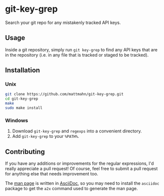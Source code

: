 # git-key-grep

Search your git repo for any mistakenly tracked API keys.


## Usage

Inside a git repository, simply run `git key-grep` to find any API keys that
are in the repository (i.e. in any file that is tracked or staged to be
tracked).


## Installation

### Unix

```sh
git clone https://github.com/mattmahn/git-key-grep.git
cd git-key-grep
make
sudo make install
```

### Windows

1. Download `git-key-grep` and `regexps` into a convenient directory.
1. Add `git-key-grep` to your `%PATH%`.


## Contributing

If you have any additions or improvements for the regular expressions, I'd
really appreciate a pull request! Of course, feel free to submit a pull request
for anything else that needs improvement too.

The [man page][] is written in [AsciiDoc][], so you may need to install the
`asciidoc` package to get the `a2x` command used to generate the man page.


[AsciiDoc]: http://asciidoc.org/
[man page]: git-key-grep.1.txt
